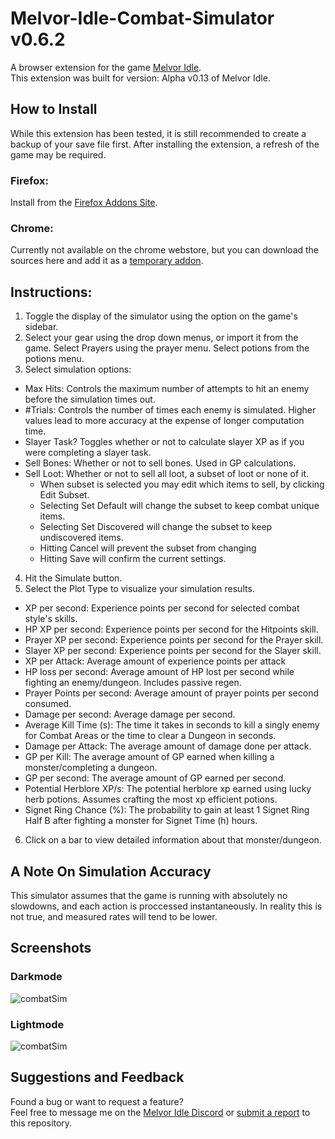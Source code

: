 # Melvor-Idle-Combat-Simulator v0.6.2
A browser extension for the game [Melvor Idle](http://www.melvoridle.com/).  
This extension was built for version: Alpha v0.13 of Melvor Idle.

## How to Install
While this extension has been tested, it is still recommended to create a backup of your save file first.
After installing the extension, a refresh of the game may be required.

### Firefox:
Install from the [Firefox Addons Site](https://addons.mozilla.org/en-US/firefox/addon/melvor-idle-combat-simulator/).

### Chrome:
Currently not available on the chrome webstore, but you can download the sources here and add it as a [temporary addon](https://developer.chrome.com/extensions/getstarted).

## Instructions:
1. Toggle the display of the simulator using the option on the game's sidebar.
2. Select your gear using the drop down menus, or import it from the game. Select Prayers using the prayer menu. Select potions from the potions menu.
3. Select simulation options:
 - Max Hits: Controls the maximum number of attempts to hit an enemy before the simulation times out.
 - #Trials: Controls the number of times each enemy is simulated. Higher values lead to more accuracy at the expense of longer computation time.
 - Slayer Task? Toggles whether or not to calculate slayer XP as if you were completing a slayer task.
 - Sell Bones: Whether or not to sell bones. Used in GP calculations.
 - Sell Loot: Whether or not to sell all loot, a subset of loot or none of it.
   - When subset is selected you may edit which items to sell, by clicking Edit Subset.
   - Selecting Set Default will change the subset to keep combat unique items.
   - Selecting Set Discovered will change the subset to keep undiscovered items.
   - Hitting Cancel will prevent the subset from changing
   - Hitting Save will confirm the current settings.
4. Hit the Simulate button.
5. Select the Plot Type to visualize your simulation results.
 - XP per second: Experience points per second for selected combat style's skills.
 - HP XP per second: Experience points per second for the Hitpoints skill.
 - Prayer XP per second: Experience points per second for the Prayer skill.
 - Slayer XP per second: Experience points per second for the Slayer skill.
 - XP per Attack: Average amount of experience points per attack
 - HP loss per second: Average amount of HP lost per second while fighting an enemy/dungeon. Includes passive regen.
 - Prayer Points per second: Average amount of prayer points per second consumed.
 - Damage per second: Average damage per second.
 - Average Kill Time (s): The time it takes in seconds to kill a singly enemy for Combat Areas or the time to clear a Dungeon in seconds.
 - Damage per Attack: The average amount of damage done per attack.
 - GP per Kill: The average amount of GP earned when killing a monster/completing a dungeon.
 - GP per second: The average amount of GP earned per second.
 - Potential Herblore XP/s: The potential herblore xp earned using lucky herb potions. Assumes crafting the most xp efficient potions.
 - Signet Ring Chance (%): The probability to gain at least 1 Signet Ring Half B after fighting a monster for Signet Time (h) hours.
6. Click on a bar to view detailed information about that monster/dungeon.
## A Note On Simulation Accuracy
This simulator assumes that the game is running with absolutely no slowdowns, and each action is proccessed instantaneously. In reality this is not true, and measured rates will tend to be lower.
## Screenshots
### Darkmode
![combatSim](https://imgur.com/DNrbI2Z.png)
### Lightmode
![combatSim](https://imgur.com/pCDLqQR.png)
## Suggestions and Feedback
Found a bug or want to request a feature?  
Feel free to message me on the [Melvor Idle Discord](https://discord.gg/TWDT7PM) or [submit a report](https://github.com/coolrox95/Melvor-Idle-Combat-Simulator/issues/new) to this repository.
